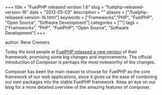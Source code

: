+++
title = "FuelPHP released version 1.6"
slug = "fuelphp-released-version-16"
date = "2013-05-03"
description = ""
aliases = ["/fuelphp-released-version-16.html"]
keywords = ["Frameworks","PHP", "FuelPHP", "Open Source", "Software Development"]
categories = [""]
tags = ["Frameworks", "PHP", "FuelPHP", "Open Source", "Software Development"]
+++

author: Rene Cremers


Today the kind people at [FuelPHP released a new version](http://fuelphp.com/blogs/2013/05/fuelphp-releases-v1-6) 
of their framework, promising some big changes and improvements. The official introduction of Composer is perhaps
the most noteworthy of the changes. 

Composer has been the main reason to choose for FuelPHP as the core framework of our web applications, since it 
gives us the ease of combining our own packages into the stable FuelPHP framework. Keep an eye on our blog for
a more detailed overview of the amazing features of composer. 
